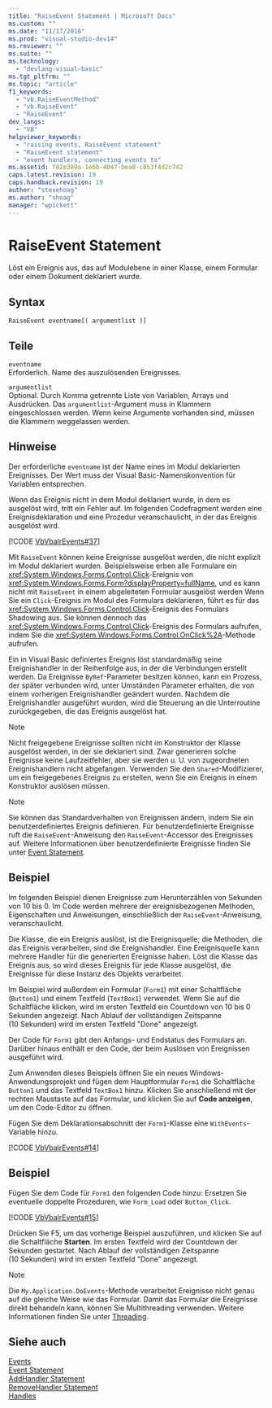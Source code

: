 ```yaml
---
title: "RaiseEvent Statement | Microsoft Docs"
ms.custom: ""
ms.date: "11/17/2016"
ms.prod: "visual-studio-dev14"
ms.reviewer: ""
ms.suite: ""
ms.technology: 
  - "devlang-visual-basic"
ms.tgt_pltfrm: ""
ms.topic: "article"
f1_keywords: 
  - "vb.RaiseEventMethod"
  - "vb.RaiseEvent"
  - "RaiseEvent"
dev_langs: 
  - "VB"
helpviewer_keywords: 
  - "raising events, RaiseEvent statement"
  - "RaiseEvent statement"
  - "event handlers, connecting events to"
ms.assetid: f82e380a-1e6b-4047-bea8-c853f4d2c742
caps.latest.revision: 19
caps.handback.revision: 19
author: "stevehoag"
ms.author: "shoag"
manager: "wpickett"
---
```

# RaiseEvent Statement
Löst ein Ereignis aus, das auf Modulebene in einer Klasse, einem Formular oder einem Dokument deklariert wurde.  
  
## Syntax  
  
```  
RaiseEvent eventname[( argumentlist )]  
```  
  
## Teile  
 `eventname`  
 Erforderlich.  Name des auszulösenden Ereignisses.  
  
 `argumentlist`  
 Optional.  Durch Komma getrennte Liste von Variablen, Arrays und Ausdrücken.  Das `argumentlist`\-Argument muss in Klammern eingeschlossen werden.  Wenn keine Argumente vorhanden sind, müssen die Klammern weggelassen werden.  
  
## Hinweise  
 Der erforderliche `eventname` ist der Name eines im Modul deklarierten Ereignisses.  Der Wert muss der Visual Basic\-Namenskonvention für Variablen entsprechen.  
  
 Wenn das Ereignis nicht in dem Modul deklariert wurde, in dem es ausgelöst wird, tritt ein Fehler auf.  Im folgenden Codefragment werden eine Ereignisdeklaration und eine Prozedur veranschaulicht, in der das Ereignis ausgelöst wird.  
  
 [!CODE [VbVbalrEvents#37](../CodeSnippet/VS_Snippets_VBCSharp/VbVbalrEvents#37)]  
  
 Mit `RaiseEvent` können keine Ereignisse ausgelöst werden, die nicht explizit im Modul deklariert wurden.  Beispielsweise erben alle Formulare ein <xref:System.Windows.Forms.Control.Click>\-Ereignis von <xref:System.Windows.Forms.Form?displayProperty=fullName>, und es kann nicht mit `RaiseEvent` in einem abgeleiteten Formular ausgelöst werden  Wenn Sie ein `Click`\-Ereignis im Modul des Formulars deklarieren, führt es für das <xref:System.Windows.Forms.Control.Click>\-Ereignis des Formulars Shadowing aus.  Sie können dennoch das <xref:System.Windows.Forms.Control.Click>\-Ereignis des Formulars aufrufen, indem Sie die <xref:System.Windows.Forms.Control.OnClick%2A>\-Methode aufrufen.  
  
 Ein in Visual Basic definiertes Ereignis löst standardmäßig seine Ereignishandler in der Reihenfolge aus, in der die Verbindungen erstellt werden.  Da Ereignisse `ByRef`\-Parameter besitzen können, kann ein Prozess, der später verbunden wird, unter Umständen Parameter erhalten, die von einem vorherigen Ereignishandler geändert wurden.  Nachdem die Ereignishandler ausgeführt wurden, wird die Steuerung an die Unterroutine zurückgegeben, die das Ereignis ausgelöst hat.  
  
> [!NOTE]
>  Nicht freigegebene Ereignisse sollten nicht im Konstruktor der Klasse ausgelöst werden, in der sie deklariert sind.  Zwar generieren solche Ereignisse keine Laufzeitfehler, aber sie werden u. U. von zugeordneten Ereignishandlern nicht abgefangen.  Verwenden Sie den `Shared`\-Modifizierer, um ein freigegebenes Ereignis zu erstellen, wenn Sie ein Ereignis in einem Konstruktor auslösen müssen.  
  
> [!NOTE]
>  Sie können das Standardverhalten von Ereignissen ändern, indem Sie ein benutzerdefiniertes Ereignis definieren.  Für benutzerdefinierte Ereignisse ruft die `RaiseEvent`\-Anweisung den `RaiseEvent`\-Accessor des Ereignisses auf.  Weitere Informationen über benutzerdefinierte Ereignisse finden Sie unter [Event Statement](../../../visual-basic/language-reference/statements/event-statement.md).  
  
## Beispiel  
 Im folgenden Beispiel dienen Ereignisse zum Herunterzählen von Sekunden von 10 bis 0.  Im Code werden mehrere der ereignisbezogenen Methoden, Eigenschaften und Anweisungen, einschließlich der `RaiseEvent`\-Anweisung, veranschaulicht.  
  
 Die Klasse, die ein Ereignis auslöst, ist die Ereignisquelle; die Methoden, die das Ereignis verarbeiten, sind die Ereignishandler.  Eine Ereignisquelle kann mehrere Handler für die generierten Ereignisse haben.  Löst die Klasse das Ereignis aus, so wird dieses Ereignis für jede Klasse ausgelöst, die Ereignisse für diese Instanz des Objekts verarbeitet.  
  
 Im Beispiel wird außerdem ein Formular \(`Form1`\) mit einer Schaltfläche \(`Button1`\) und einem Textfeld \(`TextBox1`\) verwendet.  Wenn Sie auf die Schaltfläche klicken, wird im ersten Textfeld ein Countdown von 10 bis 0 Sekunden angezeigt.  Nach Ablauf der vollständigen Zeitspanne \(10 Sekunden\) wird im ersten Textfeld "Done" angezeigt.  
  
 Der Code für `Form1` gibt den Anfangs\- und Endstatus des Formulars an.  Darüber hinaus enthält er den Code, der beim Auslösen von Ereignissen ausgeführt wird.  
  
 Zum Anwenden dieses Beispiels öffnen Sie ein neues Windows\-Anwendungsprojekt und fügen dem Hauptformular `Form1` die Schaltfläche `Button1` und das Textfeld `TextBox1` hinzu.  Klicken Sie anschließend mit der rechten Maustaste auf das Formular, und klicken Sie auf **Code anzeigen**, um den Code\-Editor zu öffnen.  
  
 Fügen Sie dem Deklarationsabschnitt der `Form1`\-Klasse eine `WithEvents`\-Variable hinzu.  
  
 [!CODE [VbVbalrEvents#14](../CodeSnippet/VS_Snippets_VBCSharp/VbVbalrEvents#14)]  
  
## Beispiel  
 Fügen Sie dem Code für `Form1` den folgenden Code hinzu:  Ersetzen Sie eventuelle doppelte Prozeduren, wie `Form_Load` oder `Button_Click`.  
  
 [!CODE [VbVbalrEvents#15](../CodeSnippet/VS_Snippets_VBCSharp/VbVbalrEvents#15)]  
  
 Drücken Sie F5, um das vorherige Beispiel auszuführen, und klicken Sie auf die Schaltfläche **Starten**.  Im ersten Textfeld wird der Countdown der Sekunden gestartet.  Nach Ablauf der vollständigen Zeitspanne \(10 Sekunden\) wird im ersten Textfeld "Done" angezeigt.  
  
> [!NOTE]
>  Die `My.Application.DoEvents`\-Methode verarbeitet Ereignisse nicht genau auf die gleiche Weise wie das Formular.  Damit das Formular die Ereignisse direkt behandeln kann, können Sie Multithreading verwenden.  Weitere Informationen finden Sie unter [Threading](../Topic/Threading%20\(C%23%20and%20Visual%20Basic\).md).  
  
## Siehe auch  
 [Events](../../../visual-basic/programming-guide/language-features/events/events.md)   
 [Event Statement](../../../visual-basic/language-reference/statements/event-statement.md)   
 [AddHandler Statement](../../../visual-basic/language-reference/statements/addhandler-statement.md)   
 [RemoveHandler Statement](../../../visual-basic/language-reference/statements/removehandler-statement.md)   
 [Handles](../../../visual-basic/language-reference/statements/handles-clause.md)